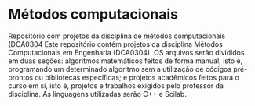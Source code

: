 # Métodos computacionais
Repositório com projetos da disciplina de métodos computacionais (DCA0304
Este repositório contém projetos da disciplina Métodos Computacionais em Engenharia (DCA0304). OS arquivos serão divididos em duas seções: algoritmos matemáticos feitos de forma manual; isto é, programando um determinado algoritmo sem a utilização de códigos pré-prontos ou bibliotecas específicas; e projetos acadêmicos feitos para o curso em si, isto é, projetos e trabalhos exigidos pelo professor da disciplina. 
As linguagens utilizadas serão C++ e Scilab. 
